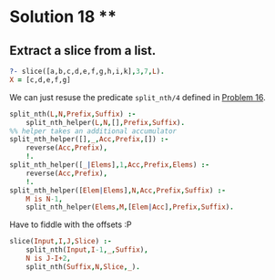 # Solution 18 \*\*

## Extract a slice from a list.

```prolog
?- slice([a,b,c,d,e,f,g,h,i,k],3,7,L).
X = [c,d,e,f,g]
```

We can just resuse the predicate `split_nth/4` defined in [Problem 16](./P16/solution.md).

```prolog
split_nth(L,N,Prefix,Suffix) :-
    split_nth_helper(L,N,[],Prefix,Suffix).
%% helper takes an additional accumulator
split_nth_helper([],_,Acc,Prefix,[]) :-
    reverse(Acc,Prefix),
    !.
split_nth_helper([_|Elems],1,Acc,Prefix,Elems) :-
    reverse(Acc,Prefix),
    !.
split_nth_helper([Elem|Elems],N,Acc,Prefix,Suffix) :-
    M is N-1,
    split_nth_helper(Elems,M,[Elem|Acc],Prefix,Suffix).
```

Have to fiddle with the offsets :P

```prolog
slice(Input,I,J,Slice) :-
    split_nth(Input,I-1,_,Suffix),
    N is J-I+2,
    split_nth(Suffix,N,Slice,_).
```
